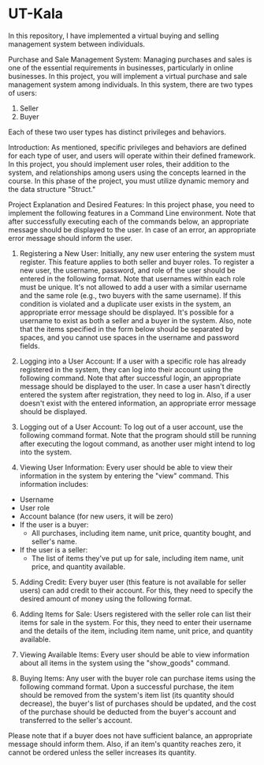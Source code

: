 # UT-Kala
In this repository, I have implemented a virtual buying and selling management system between individuals.

Purchase and Sale Management System:
Managing purchases and sales is one of the essential requirements in businesses, particularly in online businesses. In this project, you will implement a virtual purchase and sale management system among individuals. In this system, there are two types of users:
1) Seller
2) Buyer

Each of these two user types has distinct privileges and behaviors.

Introduction:
As mentioned, specific privileges and behaviors are defined for each type of user, and users will operate within their defined framework. In this project, you should implement user roles, their addition to the system, and relationships among users using the concepts learned in the course. In this phase of the project, you must utilize dynamic memory and the data structure "Struct."

Project Explanation and Desired Features:
In this project phase, you need to implement the following features in a Command Line environment. Note that after successfully executing each of the commands below, an appropriate message should be displayed to the user. In case of an error, an appropriate error message should inform the user.

1) Registering a New User:
Initially, any new user entering the system must register. This feature applies to both seller and buyer roles. To register a new user, the username, password, and role of the user should be entered in the following format. Note that usernames within each role must be unique. It's not allowed to add a user with a similar username and the same role (e.g., two buyers with the same username). If this condition is violated and a duplicate user exists in the system, an appropriate error message should be displayed. It's possible for a username to exist as both a seller and a buyer in the system. Also, note that the items specified in the form below should be separated by spaces, and you cannot use spaces in the username and password fields.

2) Logging into a User Account:
If a user with a specific role has already registered in the system, they can log into their account using the following command. Note that after successful login, an appropriate message should be displayed to the user. In case a user hasn't directly entered the system after registration, they need to log in. Also, if a user doesn't exist with the entered information, an appropriate error message should be displayed.

3) Logging out of a User Account:
To log out of a user account, use the following command format. Note that the program should still be running after executing the logout command, as another user might intend to log into the system.

4) Viewing User Information:
Every user should be able to view their information in the system by entering the "view" command. This information includes:
- Username
- User role
- Account balance (for new users, it will be zero)
- If the user is a buyer:
  - All purchases, including item name, unit price, quantity bought, and seller's name.
- If the user is a seller:
  - The list of items they've put up for sale, including item name, unit price, and quantity available.

5) Adding Credit:
Every buyer user (this feature is not available for seller users) can add credit to their account. For this, they need to specify the desired amount of money using the following format.

6) Adding Items for Sale:
Users registered with the seller role can list their items for sale in the system. For this, they need to enter their username and the details of the item, including item name, unit price, and quantity available.

7) Viewing Available Items:
Every user should be able to view information about all items in the system using the "show_goods" command.

8) Buying Items:
Any user with the buyer role can purchase items using the following command format. Upon a successful purchase, the item should be removed from the system's item list (its quantity should decrease), the buyer's list of purchases should be updated, and the cost of the purchase should be deducted from the buyer's account and transferred to the seller's account.

Please note that if a buyer does not have sufficient balance, an appropriate message should inform them. Also, if an item's quantity reaches zero, it cannot be ordered unless the seller increases its quantity.
